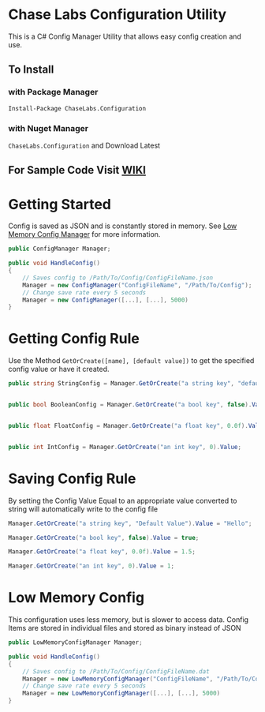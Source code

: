 # Chase Labs Configuration Utility
This is a C# Config Manager Utility that allows easy config creation and use.
## To Install<br>
### with Package Manager<br>
`Install-Package ChaseLabs.Configuration`<br>
### with Nuget Manager<br>
`ChaseLabs.Configuration` and Download Latest

## For Sample Code Visit [WIKI](https://github.com/DcmanProductions/CLConfiguration/wiki)

# Getting Started
Config is saved as JSON and is constantly stored in memory.  See [Low Memory Config Manager](#low-memory-config) for more information.
```csharp
public ConfigManager Manager;

public void HandleConfig()
{
    // Saves config to /Path/To/Config/ConfigFileName.json
    Manager = new ConfigManager("ConfigFileName", "/Path/To/Config"); 
    // Change save rate every 5 seconds
    Manager = new ConfigManager([...], [...], 5000)
}
```

# Getting Config Rule
Use the Method `GetOrCreate([name], [default value])` to get the specified config value or have it created.

```csharp
public string StringConfig = Manager.GetOrCreate("a string key", "default value").Value;


public bool BooleanConfig = Manager.GetOrCreate("a bool key", false).Value;


public float FloatConfig = Manager.GetOrCreate("a float key", 0.0f).Value;


public int IntConfig = Manager.GetOrCreate("an int key", 0).Value;
```

# Saving Config Rule
By setting the Config Value Equal to an appropriate value converted to string will automatically write to the config file

```csharp
Manager.GetOrCreate("a string key", "Default Value").Value = "Hello";

Manager.GetOrCreate("a bool key", false).Value = true;

Manager.GetOrCreate("a float key", 0.0f).Value = 1.5;

Manager.GetOrCreate("an int key", 0).Value = 1;
```

# Low Memory Config
This configuration uses less memory, but is slower to access data. Config Items are stored in individual files and stored as binary instead of JSON

```csharp
public LowMemoryConfigManager Manager;

public void HandleConfig()
{
    // Saves config to /Path/To/Config/ConfigFileName.dat
    Manager = new LowMemoryConfigManager("ConfigFileName", "/Path/To/Config"); 
    // Change save rate every 5 seconds
    Manager = new LowMemoryConfigManager([...], [...], 5000)
}
```